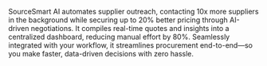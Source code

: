 SourceSmart AI automates supplier outreach, contacting 10x more suppliers in the background while securing up to 20% better pricing through AI-driven negotiations. It compiles real-time quotes and insights into a centralized dashboard, reducing manual effort by 80%. Seamlessly integrated with your workflow, it streamlines procurement end-to-end—so you make faster, data-driven decisions with zero hassle.
